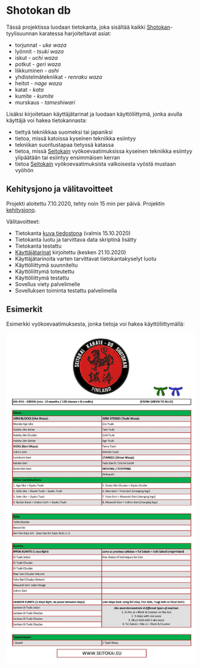 # Shotokan db

Tässä projektissa luodaan tietokanta, joka sisältää kaikki [Shotokan](https://en.wikipedia.org/wiki/Shotokan)-tyylisuunnan karatessa harjoiteltavat asiat:

- torjunnat - _uke waza_
- lyönnit - _tsuki waza_
- iskut - _uchi waza_
- potkut - _geri waza_
- liikkuminen - _ashi_
- yhdistelmätekniikat - _renraku waza_
- heitot - _nage waza_
- katat - _kata_
- kumite - _kumite_
- murskaus - _tameshiwari_

Lisäksi kirjoitetaan käyttäjätarinat ja luodaan käyttöliittymä, jonka avulla käyttäjä voi hakea tietokannasta:

- tiettyä tekniikkaa suomeksi tai japaniksi
- tietoa, missä katoissa kyseinen tekniikka esiintyy
- tekniikan suoritustapaa tietyssä katassa
- tietoa, missä [Seitokain](http://seitokai.eu/) vyökoevaatimuksissa kyseinen tekniikka esiintyy ylipäätään tai esiintyy ensimmäisen kerran
- tietoa [Seitokain](http://seitokai.eu/) vyökoevaatimuksista valkoisesta vyöstä mustaan vyöhön

## Kehitysjono ja välitavoitteet

Projekti aloitettu 7.10.2020, tehty noin 15 min per päivä. Projektin [kehitysjono](backlog.md).

Välitavoitteet:

- Tietokanta [kuva tiedostona](kuvat/) (valmis 15.10.2020)
- Tietokanta luotu ja tarvittava data skriptinä lisätty
- Tietokanta testattu
- [Käyttäjätarinat](user_stories.md) kirjoitettu (kesken 21.10.2020)
- Käyttäjätarinoita varten tarvittavat tietokantakyselyt luotu
- Käyttöliittymä suunniteltu
- Käyttöliittymä toteutettu
- Käyttöliittymä testattu
- Sovellus viety palvelimelle
- Sovelluksen toiminta testattu palvelimella

## Esimerkit

Esimerkki vyökoevaatimuksesta, jonka tietoja voi hakea käyttöliittymällä:

![Vyökoevaatimus](kuvat/esim1.png "Vyökoevaatimus")
![Vyökoevaatimus](kuvat/esim2.png "Vyökoevaatimus")
